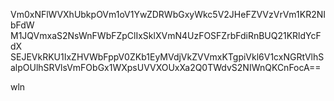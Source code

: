 Vm0xNFlWVXhUbkpOVm1oV1YwZDRWbGxyWkc5V2JHeFZVVzVrVm1KR2NIbFdW
M1JQVmxaS2NsWnFWbFZpClIxSklXVmN4UzFOSFZrbFdiRnBUQ21KRldYcFdX
SEJEVkRKU1IxZHVWbFppV0ZKb1EyMVdjVkZVVmxKTgpiVkl6V1cxNGRtVlhS
alpOUlhSRVlsVmFObGx1WXpsUVVXOUxXa2Q0TWdvS2NIWnQKCnFocA==

wln